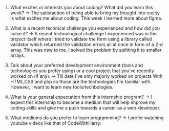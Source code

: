 
1) What excites or interests you about coding? What did you learn this week?
-> The satisfaction of being able to bring my thought into reality is what excites me about coding. This week I learned more about figma.

2) What is a recent technical challenge you experienced and how did you solve it?
-> A recent technological challenge I experienced was in this project itself where I tried to validate the form using a library called validator which returned the validation errors all at once in form of a 2-d array. This was new to me. I solved the problem by splitting it to smaller arrays.

3) Talk about your preferred development environment (tools and technologies you prefer using) or a cool project that you've recently worked on (if any).
-> Till date I've only majorly worked on projects With HTML,CSS and php so those are the technologies I'm familiar with. However, I want to learn new tools/techbologies.

4) What is your general expectation from this internship program? 
-> I expect this internship to become a medium that will help improve my coding skills and give me a push towards a career as a web-developer. 

5) What mediums do you prefer to learn programming?
-> I prefer watching youtube videos like that of CodeWithHarry.
